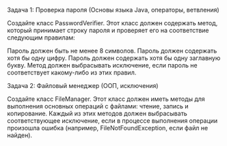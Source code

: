 Задача 1: Проверка пароля (Основы языка Java, операторы, ветвления)

Создайте класс PasswordVerifier. Этот класс должен содержать метод, который принимает строку пароля и проверяет его на соответствие следующим правилам:

Пароль должен быть не менее 8 символов.
Пароль должен содержать хотя бы одну цифру.
Пароль должен содержать хотя бы одну заглавную букву.
Метод должен выбрасывать исключение, если пароль не соответствует какому-либо из этих правил.

Задача 2: Файловый менеджер (ООП, исключения)

Создайте класс FileManager. Этот класс должен иметь методы для выполнения основных операций с файлами: чтение, запись и копирование. Каждый из этих методов должен выбрасывать соответствующее исключение, если в процессе выполнения операции произошла ошибка (например, FileNotFoundException, если файл не найден).